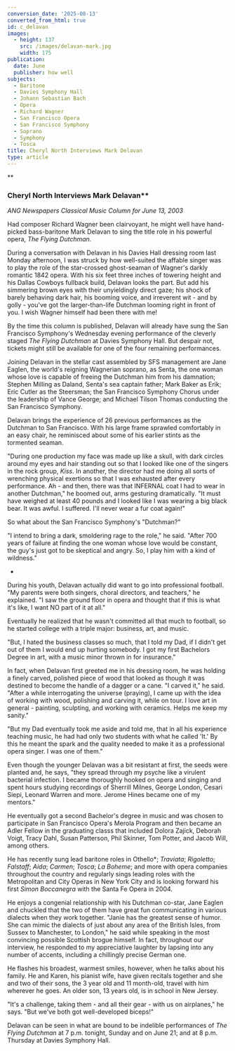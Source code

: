 ```yaml
---
conversion_date: '2025-08-13'
converted_from_html: true
id: c_delavan
images:
  - height: 137
    src: /images/delavan-mark.jpg
    width: 175
publication:
  date: June
  publisher: how well
subjects:
  - Baritone
  - Davies Symphony Hall
  - Johann Sebastian Bach
  - Opera
  - Richard Wagner
  - San Francisco Opera
  - San Francisco Symphony
  - Soprano
  - Symphony
  - Tosca
title: Cheryl North Interviews Mark Delavan
type: article
---
```


**

### Cheryl North Interviews Mark Delavan**

*ANG Newspapers Classical Music Column for June 13, 2003*

Had composer Richard Wagner been clairvoyant, he might well have hand-picked bass-baritone Mark Delavan to sing the title role in his powerful opera, *The Flying Dutchman*.

During a conversation with Delavan in his Davies Hall dressing room last Monday afternoon, I was struck by how well-suited the affable singer was to play the role of the star-crossed ghost-seaman of Wagner's darkly romantic 1842 opera. With his six feet three inches of towering height and his Dallas Cowboys fullback build, Delavan looks the part. But add his simmering brown eyes with their unyieldingly direct gaze; his shock of barely behaving dark hair, his booming voice, and irreverent wit - and by golly - you've got the larger-than-life Dutchman looming right in front of you. I wish Wagner himself had been there with me!

By the time this column is published, Delavan will already have sung the San Francisco Symphony's Wednesday evening performance of the cleverly staged *The Flying Dutchman* at Davies Symphony Hall. But despair not, tickets might still be available for one of the four remaining performances.

Joining Delavan in the stellar cast assembled by SFS management are Jane Eaglen, the world's reigning Wagnerian soprano, as Senta, the one woman whose love is capable of freeing the Dutchman him from his damnation; Stephen Milling as Daland, Senta's sea captain father; Mark Baker as Erik; Eric Cutler as the Steersman; the San Francisco Symphony Chorus under the leadership of Vance George; and Michael Tilson Thomas conducting the San Francisco Symphony.

Delavan brings the experience of 26 previous performances as the Dutchman to San Francisco. With his large frame sprawled comfortably in an easy chair, he reminisced about some of his earlier stints as the tormented seaman.

"During one production my face was made up like a skull, with dark circles around my eyes and hair standing out so that I looked like one of the singers in the rock group, *Kiss*. In another, the director had me doing all sorts of wrenching physical exertions so that I was exhausted after every performance. Ah - and then, there was that INFERNAL coat I had to wear in another Dutchman," he boomed out, arms gesturing dramatically. "It must have weighed at least 40 pounds and I looked like I was wearing a big black bear. It was awful. I suffered. I'll never wear a fur coat again!"

So what about the San Francisco Symphony's "Dutchman?"

"I intend to bring a dark, smoldering rage to the role," he said. "After 700 years of failure at finding the one woman whose love would be constant, the guy's just got to be skeptical and angry. So, I play him with a kind of wildness."

*

During his youth, Delavan actually did want to go into professional football. "My parents were both singers, choral directors, and teachers," he explained. "I saw the ground floor in opera and thought that if this is what it's like, I want NO part of it at all."

Eventually he realized that he wasn't committed all that much to football, so he started college with a triple major: business, art, and music.

"But, I hated the business classes so much, that I told my Dad, if I didn't get out of them I would end up hurting somebody. I got my first Bachelors Degree in art, with a music minor thrown in for insurance."

In fact, when Delavan first greeted me in his dressing room, he was holding a finely carved, polished piece of wood that looked as though it was destined to become the handle of a dagger or a cane. "I carved it," he said. "After a while interrogating the universe (praying), I came up with the idea of working with wood, polishing and carving it, while on tour. I love art in general - painting, sculpting, and working with ceramics. Helps me keep my sanity."

"But my Dad eventually took me aside and told me, that in all his experience teaching music, he had had only two students with what he called 'It.' By this he meant the spark and the quality needed to make it as a professional opera singer. I was one of them."

Even though the younger Delavan was a bit resistant at first, the seeds were planted and, he says, "they spread through my psyche like a virulent bacterial infection. I became thoroughly hooked on opera and singing and spent hours studying recordings of Sherrill Milnes, George London, Cesari Siepi, Leonard Warren and more. Jerome Hines became one of my mentors."

He eventually got a second Bachelor's degree in music and was chosen to participate in San Francisco Opera's Merola Program and then became an Adler Fellow in the graduating classs that included Dolora Zajick, Deborah Voigt, Tracy Dahl, Susan Patterson, Phil Skinner, Tom Potter, and Jacob Will, among others.

He has recently sung lead baritone roles in Othello*; *Traviata*; *Rigoletto*; *Falstaff*; *Aida*; *Carmen*; *Tosca*; *La Boheme*; and more with opera companies throughout the country and regularly sings leading roles with the Metropolitan and City Operas in New York City and is looking forward his first *Simon Boccanegra* with the Santa Fe Opera in 2004.

He enjoys a congenial relationship with his Dutchman co-star, Jane Eaglen and chuckled that the two of them have great fun communicating in various dialects when they work together. "Janie has the greatest sense of humor. She can mimic the dialects of just about any area of the British Isles, from Sussex to Manchester, to London," he said while speaking in the most convincing possible Scottish brogue himself. In fact, throughout our interview, he responded to my appreciative laughter by lapsing into any number of accents, including a chillingly precise German one.

He flashes his broadest, warmest smiles, however, when he talks about his family. He and Karen, his pianist wife, have given recitals together and she and two of their sons, the 3 year old and 11 month-old, travel with him wherever he goes. An older son, 13 years old, is in school in New Jersey.

"It's a challenge, taking them - and all their gear - with us on airplanes," he says. "But we've both got well-developed biceps!"

Delavan can be seen in what are bound to be indelible performances of *The Flying Dutchman* at 7 p.m. tonight, Sunday and on June 21; and at 8 p.m. Thursday at Davies Symphony Hall.


